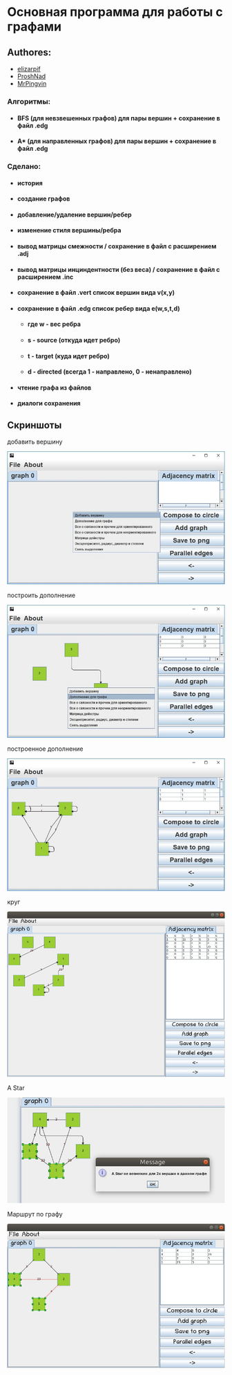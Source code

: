 
# Основная программа для работы с графами
 
 ## Authores:
 - [elizarpif](https://github.com/elizarpif)
 - [ProshNad](https://github.com/ProshNad)
 - [MrPingvin](https://github.com/MrPingvin)
 
###  Алгоритмы:
* #### BFS (для невзвешенных графов) для пары вершин + сохранение в файл .edg
* #### A* (для направленных графов) для пары вершин + сохранение в файл .edg
### Сделано:
* #### история
* #### создание графов
* #### добавление/удаление вершин/ребер
* #### изменение стиля вершины/ребра
* #### вывод матрицы смежности / сохранение в файл с расширением .adj
* #### вывод матрицы инциндентности (без веса) / сохранение в файл с расширением .inc
* #### сохранение в файл .vert список вершин вида v(x,y)
* #### сохранение в файл .edg список ребер вида e(w,s,t,d)
    * #### где w - вес ребра
    * #### s - source (откуда идет ребро)
    * #### t - target (куда идет ребро)
    * #### d - directed (всегда 1 - направлено, 0 - ненаправлено)
* #### чтение графа из файлов
* #### диалоги сохранения


## Скриншоты

добавить вершину

![0](https://github.com/elizarpif/graph-laba/blob/updated/screens/graph0.png)

построить дополнение

![1](https://github.com/elizarpif/graph-laba/blob/updated/screens/graph1.png)

построенное дополнение

![2](https://github.com/elizarpif/graph-laba/blob/updated/screens/graph2.png)

круг

![0](https://github.com/elizarpif/graph-laba/blob/updated/screens/graph3.png)

A Star

![1](https://github.com/elizarpif/graph-laba/blob/updated/screens/graph4.png)

Маршрут по графу

![2](https://github.com/elizarpif/graph-laba/blob/updated/screens/graph5.png)
